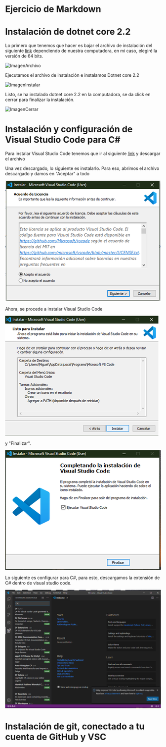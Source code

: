 
# Ejercicio de Markdown

# Instalación de dotnet core 2.2

Lo primero que tenemos que hacer
es bajar el archivo de instalación del siguiente [link](https://dotnet.microsoft.com/download/dotnet-core/2.2) dependiendo de nuestra computadora, en mi caso, elegiré la versión de 64 bits.

![ImagenArchivo](images/dotnetcore64bits)

Ejecutamos el archivo de instalación e instalamos Dotnet core 2.2

![ImagenInstalar](images/InstallingNetCore)

Listo, se ha instalado dotnet core 2.2 en la computadora, se da click en cerrar para finalizar la instalación.

![ImagenCerrar](images/SuccessfullInstalled)


# Instalación y configuración de Visual Studio Code para C#

Para instalar Visual Studio Code tenemos que ir al siguiente [link](https://code.visualstudio.com/) y descargar el archivo 

Una vez descargado, lo siguiente es instalarlo. Para eso, abrimos el archivo descargado y damos en "Aceptar" a todo 

![Ss1](images/Ss1.png)

Ahora, se procede a instalar Visual Studio Code

![Ss2](images/Ss2.png)


y "Finalizar".

![Ss3](images/Ss3.png)


Lo siguiente es configurar para C#, para esto, descargamos la extensión de C# dentro de visual studio code.

![Ss4](images/Ss4.png)


# Instalación de git, conectado a tu cuenta de GitHub y VSC



